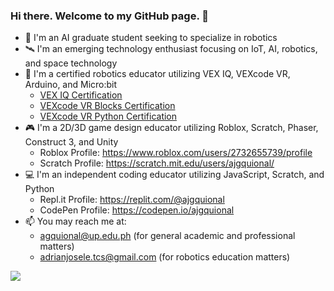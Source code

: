 ### Hi there. Welcome to my GitHub page. 👋

<!--
**ajgquional/ajgquional** is a ✨ _special_ ✨ repository because its `README.md` (this file) appears on your GitHub profile.

Here are some ideas to get you started:

- 🔭 I’m currently working on ...
- 🌱 I’m currently learning ...
- 👯 I’m looking to collaborate on ...
- 🤔 I’m looking for help with ...
- 💬 Ask me about ...
- 📫 How to reach me: ...
- 😄 Pronouns: ...
- ⚡ Fun fact: ...
- Emoji cheat sheet link: https://github.com/ikatyang/emoji-cheat-sheet/blob/master/README.md
-->

- 🚀 I'm an AI graduate student seeking to specialize in robotics
- 🛰️ I'm an emerging technology enthusiast focusing on IoT, AI, robotics, and space technology
- 🤖 I'm a certified robotics educator utilizing VEX IQ, VEXcode VR, Arduino, and Micro:bit
  - <a href="https://pd.vex.com/sites/default/files/usercerts/vex_pd_cert_c071b14af5d5fadf.pdf">VEX IQ Certification</a>
  - <a href="https://pd.vex.com/sites/default/files/usercerts/vex_pd_cert_75e1345388e8b19c.pdf">VEXcode VR Blocks Certification</a>
  - <a href="https://pd.vex.com/sites/default/files/usercerts/vex_pd_cert_cef796e82d0466c2.pdf">VEXcode VR Python Certification</a>
- 🎮 I'm a 2D/3D game design educator utilizing Roblox, Scratch, Phaser, Construct 3, and Unity
  - Roblox Profile: https://www.roblox.com/users/2732655739/profile
  - Scratch Profile: https://scratch.mit.edu/users/ajgquional/
- 💻 I'm an independent coding educator utilizing JavaScript, Scratch, and Python
  - Repl.it Profile: https://replit.com/@ajgquional
  - CodePen Profile: https://codepen.io/ajgquional
- 📫 You may reach me at:
  - agquional@up.edu.ph (for general academic and professional matters)
  - adrianjosele.tcs@gmail.com (for robotics education matters)

![](https://komarev.com/ghpvc/?username=ajgquional&color=blue)
